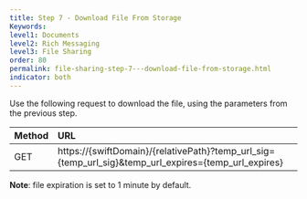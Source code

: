 ```yaml
---
title: Step 7 - Download File From Storage
Keywords:
level1: Documents
level2: Rich Messaging
level3: File Sharing
order: 80
permalink: file-sharing-step-7---download-file-from-storage.html
indicator: both
---
```


Use the following request to download the file, using the parameters from the previous step.

| Method | URL |
| :--- | :--- |
| GET | https://{swiftDomain}/{relativePath}?temp_url_sig={temp_url_sig}&temp_url_expires={temp_url_expires} |

**Note**: file expiration is set to 1 minute by default.
